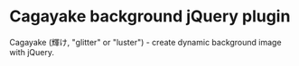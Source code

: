 # Cagayake background jQuery plugin

Cagayake (輝け, "glitter" or "luster") - create dynamic background image with jQuery.